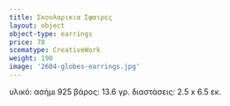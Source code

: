 ```yaml
---
title: Σκουλαρικια Σφαιρες
layout: object
object-type: earrings
price: 78
scematype: CreativeWork
weight: 190
image: '2604-globes-earrings.jpg'
---
```

υλικό: ασήμι 925
βάρος: 13.6 γρ.
διαστάσεις: 2.5 x 6.5 εκ.
